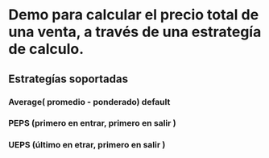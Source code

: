 # Demo para calcular el precio total de una venta, a través de una estrategía de calculo.

## Estrategías soportadas

### Average( promedio - ponderado)  default
### PEPS (primero en entrar, primero en salir ) 
### UEPS (último en etrar, primero en salir )
